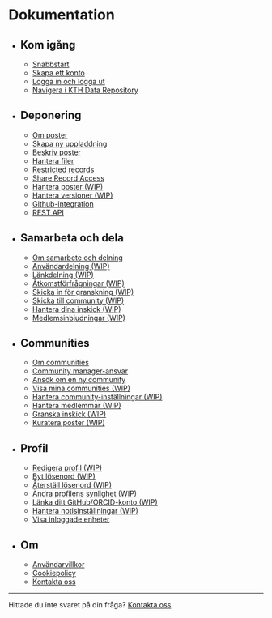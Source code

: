 <!-- markdownlint-disable MD007 -->
# Dokumentation

<div class="grid cards" markdown>

- ## Kom igång

    - [Snabbstart](get_started/quick_start.md)
    - [Skapa ett konto](get_started/create_account.md)
    - [Logga in och logga ut](get_started/login_logout.md)
    - [Navigera i KTH Data Repository](get_started/navigating_site.md)

- ## Deponering

    - [Om poster](deposit/about_records.md)
    - [Skapa ny uppladdning](deposit/create_new_upload.md)
    - [Beskriv poster](deposit/describe_records.md)
    - [Hantera filer](deposit/manage_files.md)
    - [Restricted records](deposit/restrict_record_access.md)
    - [Share Record Access](deposit/share_record_access.md)
    - [Hantera poster (WIP)](#)
    - [Hantera versioner (WIP)](#)
    - [Github-integration](deposit/github_integration.md)
    - [REST API](deposit/rest_api.md)

- ## Samarbeta och dela

    - [Om samarbete och delning](share/about_share.md)
    - [Användardelning (WIP)](#)
    - [Länkdelning (WIP)](#)
    - [Åtkomstförfrågningar (WIP)](#)
    - [Skicka in för granskning (WIP)](#)
    - [Skicka till community (WIP)](#)
    - [Hantera dina inskick (WIP)](#)
    - [Medlemsinbjudningar (WIP)](#)

- ## Communities

    - [Om communities](communities/about_communities.md)
    - [Community manager-ansvar](communities/community_manager_responsibilities.md)
    - [Ansök om en ny community](communities/apply_new_community.md)
    - [Visa mina communities (WIP)](#)
    - [Hantera community-inställningar (WIP)](#)
    - [Hantera medlemmar (WIP)](#)
    - [Granska inskick (WIP)](#)
    - [Kuratera poster (WIP)](#)

- ## Profil

    - [Redigera profil (WIP)](#)
    - [Byt lösenord (WIP)](#)
    - [Återställ lösenord (WIP)](#)
    - [Ändra profilens synlighet (WIP)](#)
    - [Länka ditt GitHub/ORCID-konto (WIP)](#)
    - [Hantera notisinställningar (WIP)](#)
    - [Visa inloggade enheter](get_started/viewing-devices.md)

- ## Om

    - [Användarvillkor](terms.md)
    - [Cookiepolicy](cookie-policy.md)
    - [Kontakta oss](https://www.kth.se/om/fakta)

</div>

---

Hittade du inte svaret på din fråga? [Kontakta oss](https://www.kth.se/om/fakta).
